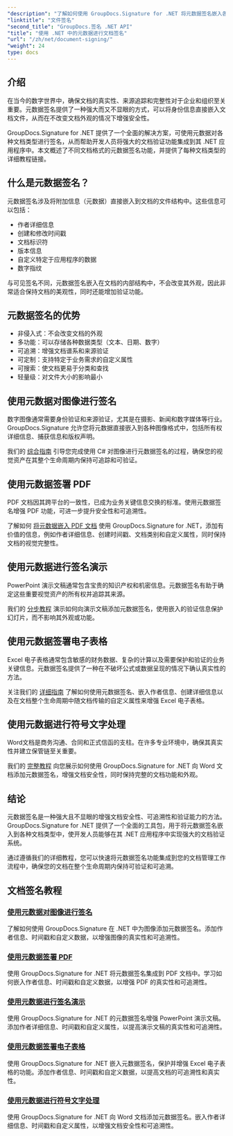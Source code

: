 ```yaml
---
"description": "了解如何使用 GroupDocs.Signature for .NET 将元数据签名嵌入各种文件格式，从而增强文档安全性和可追溯性。我们提供 PDF、Word、Excel、PowerPoint 和图像文件的综合教程。"
"linktitle": "文件签名"
"second_title": "GroupDocs.签名 .NET API"
"title": "使用 .NET 中的元数据进行文档签名"
"url": "/zh/net/document-signing/"
"weight": 24
type: docs
---
```

## 介绍

在当今的数字世界中，确保文档的真实性、来源追踪和完整性对于企业和组织至关重要。元数据签名提供了一种强大而又不显眼的方式，可以将身份信息直接嵌入文档文件，从而在不改变文档外观的情况下增强安全性。

GroupDocs.Signature for .NET 提供了一个全面的解决方案，可使用元数据对各种文档类型进行签名，从而帮助开发人员将强大的文档验证功能集成到其 .NET 应用程序中。本文概述了不同文档格式的元数据签名功能，并提供了每种文档类型的详细教程链接。

## 什么是元数据签名？

元数据签名涉及将附加信息（元数据）直接嵌入到文档的文件结构中。这些信息可以包括：

- 作者详细信息
- 创建和修改时间戳
- 文档标识符
- 版本信息
- 自定义特定于应用程序的数据
- 数字指纹

与可见签名不同，元数据签名嵌入在文档的内部结构中，不会改变其外观，因此非常适合保持文档的美观性，同时还能增加验证功能。

## 元数据签名的优势

- 非侵入式：不会改变文档的外观
- 多功能：可以存储各种数据类型（文本、日期、数字）
- 可追溯：增强文档谱系和来源验证
- 可定制：支持特定于业务需求的自定义属性
- 可搜索：使文档更易于分类和查找
- 轻量级：对文件大小的影响最小

## 使用元数据对图像进行签名

数字图像通常需要身份验证和来源验证，尤其是在摄影、新闻和数字媒体等行业。GroupDocs.Signature 允许您将元数据直接嵌入到各种图像格式中，包括所有权详细信息、捕获信息和版权声明。

我们的 [综合指南](./sign-image-with-metadata/) 引导您完成使用 C# 对图像进行元数据签名的过程，确保您的视觉资产在其整个生命周期内保持可追踪和可验证。

## 使用元数据签署 PDF

PDF 文档因其跨平台的一致性，已成为业务关键信息交换的标准。使用元数据签名增强 PDF 功能，可进一步提升安全性和可追溯性。

了解如何 [将元数据嵌入 PDF 文档](./sign-pdf-with-metadata/) 使用 GroupDocs.Signature for .NET，添加有价值的信息，例如作者详细信息、创建时间戳、文档类别和自定义属性，同时保持文档的视觉完整性。

## 使用元数据进行签名演示

PowerPoint 演示文稿通常包含宝贵的知识产权和机密信息。元数据签名有助于确定这些重要视觉资产的所有权并追踪其来源。

我们的 [分步教程](./sign-presentation-with-metadata/) 演示如何向演示文稿添加元数据签名，使用嵌入的验证信息保护幻灯片，而不影响其外观或功能。

## 使用元数据签署电子表格

Excel 电子表格通常包含敏感的财务数据、复杂的计算以及需要保护和验证的业务关键信息。元数据签名提供了一种在不破坏公式或数据呈现的情况下确认真实性的方法。

关注我们的 [详细指南](./sign-spreadsheet-with-metadata/) 了解如何使用元数据签名、嵌入作者信息、创建详细信息以及在文档整个生命周期中随文档传输的自定义属性来增强 Excel 电子表格。

## 使用元数据进行符号文字处理

Word文档是商务沟通、合同和正式信函的支柱。在许多专业环境中，确保其真实性并建立保管链至关重要。

我们的 [完整教程](./sign-word-processing-with-metadata/) 向您展示如何使用 GroupDocs.Signature for .NET 向 Word 文档添加元数据签名，增强文档安全性，同时保持完整的文档功能和外观。

## 结论

元数据签名是一种强大且不显眼的增强文档安全性、可追溯性和验证能力的方法。GroupDocs.Signature for .NET 提供了一个全面的工具包，用于将元数据签名嵌入到各种文档类型中，使开发人员能够在其 .NET 应用程序中实现强大的文档验证系统。

通过遵循我们的详细教程，您可以快速将元数据签名功能集成到您的文档管理工作流程中，确保您的文档在整个生命周期内保持可验证和可追溯。

## 文档签名教程
### [使用元数据对图像进行签名](./sign-image-with-metadata/)
了解如何使用 GroupDocs.Signature 在 .NET 中为图像添加元数据签名。添加作者信息、时间戳和自定义数据，以增强图像的真实性和可追溯性。

### [使用元数据签署 PDF](./sign-pdf-with-metadata/)
使用 GroupDocs.Signature for .NET 将元数据签名集成到 PDF 文档中。学习如何嵌入作者信息、时间戳和自定义数据，以增强 PDF 的真实性和可追溯性。

### [使用元数据进行签名演示](./sign-presentation-with-metadata/)
使用 GroupDocs.Signature for .NET 的元数据签名增强 PowerPoint 演示文稿。添加作者详细信息、时间戳和自定义属性，以提高演示文稿的真实性和可追溯性。

### [使用元数据签署电子表格](./sign-spreadsheet-with-metadata/)
使用 GroupDocs.Signature for .NET 嵌入元数据签名，保护并增强 Excel 电子表格的功能。添加作者信息、时间戳和自定义数据，以提高文档的可追溯性和真实性。

### [使用元数据进行符号文字处理](./sign-word-processing-with-metadata/)
使用 GroupDocs.Signature for .NET 向 Word 文档添加元数据签名。嵌入作者详细信息、时间戳和自定义属性，以增强文档安全性和可追溯性。